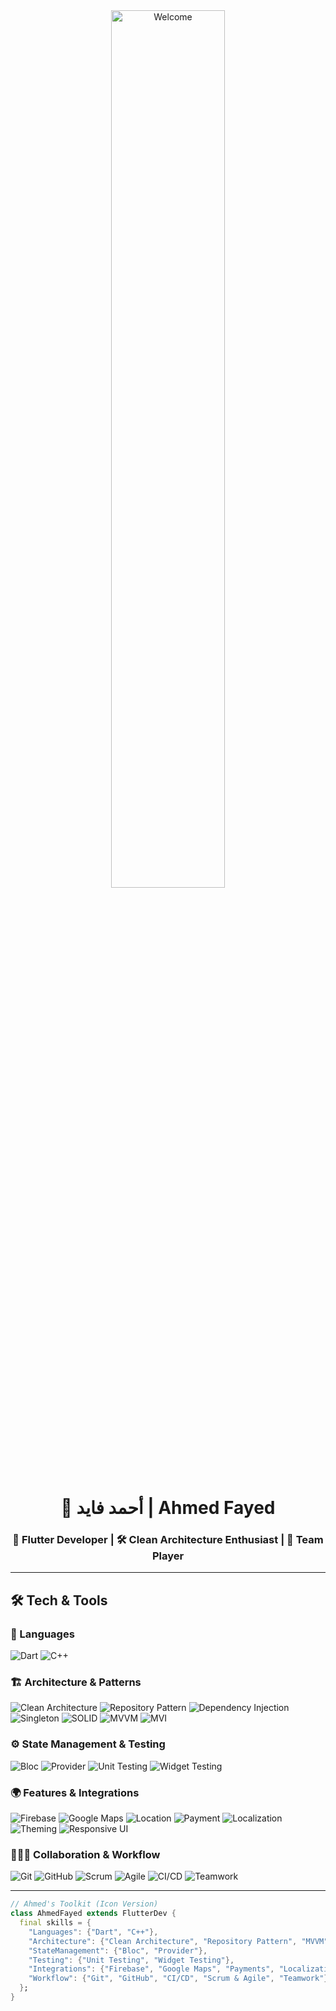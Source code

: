 <div align="center">

<img src="https://github.com/SP-XD/SP-XD/blob/main/images/hellocoders_rounded.gif?raw=true" width="60%" alt="Welcome"/>

# 👋 أحمد فايد | Ahmed Fayed
### 📱 Flutter Developer | 🛠 Clean Architecture Enthusiast | 🤝 Team Player
</div>

---

## 🛠️ Tech & Tools  

### 📌 Languages
![Dart](https://img.shields.io/badge/Dart-0175C2?style=flat&logo=dart&logoColor=white)
![C++](https://img.shields.io/badge/C%2B%2B-00599C?style=flat&logo=c%2B%2B&logoColor=white)

### 🏗 Architecture & Patterns
![Clean Architecture](https://img.shields.io/badge/Clean%20Architecture-02569B?style=flat&logo=flutter&logoColor=white)
![Repository Pattern](https://img.shields.io/badge/Repository%20Pattern-4285F4?style=flat&logo=google&logoColor=white)
![Dependency Injection](https://img.shields.io/badge/Dependency%20Injection-02569B?style=flat&logo=flutter&logoColor=white)
![Singleton](https://img.shields.io/badge/Singleton%20Pattern-FF9800?style=flat&logo=flutter&logoColor=white)
![SOLID](https://img.shields.io/badge/SOLID%20Principles-6A1B9A?style=flat&logo=flutter&logoColor=white)
![MVVM](https://img.shields.io/badge/MVVM-0081CB?style=flat&logo=flutter&logoColor=white)
![MVI](https://img.shields.io/badge/MVI-00796B?style=flat&logo=flutter&logoColor=white)

### ⚙️ State Management & Testing
![Bloc](https://img.shields.io/badge/Bloc-0175C2?style=flat&logo=flutter&logoColor=white)
![Provider](https://img.shields.io/badge/Provider-02569B?style=flat&logo=flutter&logoColor=white)
![Unit Testing](https://img.shields.io/badge/Unit%20Testing-4CAF50?style=flat&logo=flutter&logoColor=white)
![Widget Testing](https://img.shields.io/badge/Widget%20Testing-8BC34A?style=flat&logo=flutter&logoColor=white)

### 🌍 Features & Integrations
![Firebase](https://img.shields.io/badge/Firebase-ffca28?style=flat&logo=firebase&logoColor=black)
![Google Maps](https://img.shields.io/badge/Google%20Maps-4285F4?style=flat&logo=google-maps&logoColor=white)
![Location](https://img.shields.io/badge/Location%20Services-009688?style=flat&logo=google-maps&logoColor=white)
![Payment](https://img.shields.io/badge/Payment%20Integration-673AB7?style=flat&logo=stripe&logoColor=white)
![Localization](https://img.shields.io/badge/Localization-FF5722?style=flat&logo=google-translate&logoColor=white)
![Theming](https://img.shields.io/badge/Theming-9C27B0?style=flat&logo=flutter&logoColor=white)
![Responsive UI](https://img.shields.io/badge/Responsive%20UI-03A9F4?style=flat&logo=flutter&logoColor=white)

### 🧑‍🤝‍🧑 Collaboration & Workflow
![Git](https://img.shields.io/badge/Git-E44C30?style=flat&logo=git&logoColor=white)
![GitHub](https://img.shields.io/badge/GitHub-181717?style=flat&logo=github&logoColor=white)
![Scrum](https://img.shields.io/badge/Scrum-795548?style=flat&logo=trello&logoColor=white)
![Agile](https://img.shields.io/badge/Agile-FF4081?style=flat&logo=jira&logoColor=white)
![CI/CD](https://img.shields.io/badge/CI%2FCD-607D8B?style=flat&logo=githubactions&logoColor=white)
![Teamwork](https://img.shields.io/badge/Teamwork%20&%20Collaboration-2196F3?style=flat&logo=googlemeet&logoColor=white)

---

```dart
// Ahmed's Toolkit (Icon Version)
class AhmedFayed extends FlutterDev {
  final skills = {
    "Languages": {"Dart", "C++"},
    "Architecture": {"Clean Architecture", "Repository Pattern", "MVVM", "MVI", "SOLID", "Singleton"},
    "StateManagement": {"Bloc", "Provider"},
    "Testing": {"Unit Testing", "Widget Testing"},
    "Integrations": {"Firebase", "Google Maps", "Payments", "Localization", "Theming", "Responsive UI"},
    "Workflow": {"Git", "GitHub", "CI/CD", "Scrum & Agile", "Teamwork"}
  };
}
